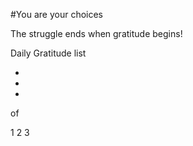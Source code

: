 #You are your choices

The struggle ends when gratitude begins!

Daily Gratitude list

-
-
-

 of 
 
1
2
3
 